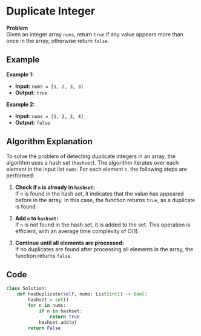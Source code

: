 # Duplicate Integer

**Problem**  
Given an integer array `nums`, return `true` if any value appears more than once in the array, otherwise return `false`.

## Example

**Example 1:**

- **Input:** `nums = [1, 2, 3, 3]`
- **Output:** `true`

**Example 2:**

- **Input:** `nums = [1, 2, 3, 4]`
- **Output:** `false`

## Algorithm Explanation

To solve the problem of detecting duplicate integers in an array, the algorithm uses a hash set (`hashset`). The algorithm iterates over each element in the input list `nums`. For each element `n`, the following steps are performed:

1. **Check if `n` is already in `hashset`:**  
   If `n` is found in the hash set, it indicates that the value has appeared before in the array. In this case, the function returns `true`, as a duplicate is found.

2. **Add `n` to `hashset`:**  
   If `n` is not found in the hash set, it is added to the set. This operation is efficient, with an average time complexity of O(1).

3. **Continue until all elements are processed:**  
   If no duplicates are found after processing all elements in the array, the function returns `false`.

## Code

```python
class Solution:
    def hasDuplicate(self, nums: List[int]) -> bool:
        hashset = set()
        for n in nums:
            if n in hashset:
                return True
            hashset.add(n)
        return False